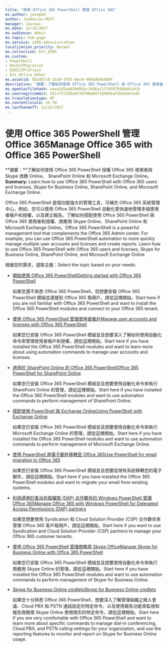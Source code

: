 ```yaml
---
title: "使用 Office 365 PowerShell 管理 Office 365"
ms.author: josephd
author: JoeDavies-MSFT
manager: laurawi
ms.date: 12/15/2017
ms.audience: Admin
ms.topic: hub-page
ms.service: o365-administration
localization_priority: Normal
ms.collection: Ent_O365
ms.custom:
- PowerShell
- DecEntMigration
- O365ITProTrain
- Ent_Office_Other
ms.assetid: 932d57c0-1520-4f0f-8ec9-9966d646480f
description: "摘要：了解如何使用 Office 365 PowerShell 與 Office 365 使用者和授權、商務用 Skype Online、SharePoint Online 和 Microsoft Exchange Online。"
ms.openlocfilehash: aaea1d5aa83bd01bc1646a11778397936bdb14c9
ms.sourcegitcommit: d31cf57295e8f3d798ab971d405baf3bd3eb7a45
ms.translationtype: MT
ms.contentlocale: zh-TW
ms.lasthandoff: 12/15/2017
---
```

# <a name="manage-office-365-with-office-365-powershell"></a><span data-ttu-id="2fb51-103">使用 Office 365 PowerShell 管理 Office 365</span><span class="sxs-lookup"><span data-stu-id="2fb51-103">Manage Office 365 with Office 365 PowerShell</span></span>

 <span data-ttu-id="2fb51-104">**摘要：**了解如何使用 Office 365 PowerShell 授權 Office 365 使用者與 Skype 商務 Online、 SharePoint Online 和 Microsoft Exchange Online。</span><span class="sxs-lookup"><span data-stu-id="2fb51-104">**Summary:** Learn how to use Office 365 PowerShell with Office 365 users and licenses, Skype for Business Online, SharePoint Online, and Microsoft Exchange Online.</span></span>
  
<span data-ttu-id="2fb51-p101">Office 365 PowerShell 是個功能強大的管理工具，可補充 Office 365 系統管理中心。例如，您可以使用 Office 365 PowerShell 自動化更快速地管理多個使用者帳戶和授權，以及建立報告。了解如何搭配使用 Office 365 PowerShell 與 Office 365 使用者和授權、商務用 Skype Online、SharePoint Online 和 Microsoft Exchange Online。</span><span class="sxs-lookup"><span data-stu-id="2fb51-p101">Office 365 PowerShell is a powerful management tool that complements the Office 365 Admin center. For example, you can use Office 365 PowerShell automation to more quickly manage multiple user accounts and licenses and create reports. Learn how to use Office 365 PowerShell with Office 365 users and licenses, Skype for Business Online, SharePoint Online, and Microsoft Exchange Online.</span></span> 
  
<span data-ttu-id="2fb51-108">根據您的需求，選取主題：</span><span class="sxs-lookup"><span data-stu-id="2fb51-108">Select the topic based on your needs:</span></span>
  
- [<span data-ttu-id="2fb51-109">開始使用 Office 365 PowerShell</span><span class="sxs-lookup"><span data-stu-id="2fb51-109">Getting started with Office 365 PowerShell</span></span>](getting-started-with-office-365-powershell.md)
    
    <span data-ttu-id="2fb51-110">如果您還不熟悉 Office 365 PowerShell，但想要安裝 Office 365 PowerShell 模組並連接到 Office 365 租用戶，請從這裡開始。</span><span class="sxs-lookup"><span data-stu-id="2fb51-110">Start here if you are not familiar with Office 365 PowerShell and want to install the Office 365 PowerShell modules and connect to your Office 365 tenant.</span></span>
    
- [<span data-ttu-id="2fb51-111">使用 Office 365 PowerShell 管理使用者帳戶</span><span class="sxs-lookup"><span data-stu-id="2fb51-111">Manage user accounts and licenses with Office 365 PowerShell</span></span>](manage-user-accounts-and-licenses-with-office-365-powershell.md)
    
    <span data-ttu-id="2fb51-112">如果您已安裝 Office 365 PowerShell 模組並且想要深入了解如何使用自動化命令來管理使用者帳戶和授權，請從這裡開始。</span><span class="sxs-lookup"><span data-stu-id="2fb51-112">Start here if you have installed the Office 365 PowerShell modules and want to learn more about using automation commands to manage user accounts and licenses.</span></span>
    
- [<span data-ttu-id="2fb51-113">適用於 SharePoint Online 的 Office 365 PowerShell</span><span class="sxs-lookup"><span data-stu-id="2fb51-113">Office 365 PowerShell for SharePoint Online</span></span>](https://technet.microsoft.com/en-us/library/fp161362.aspx)
    
    <span data-ttu-id="2fb51-114">如果您已安裝 Office 365 PowerShell 模組並且想要使用自動化命令來執行 SharePoint Online 的管理，請從這裡開始。</span><span class="sxs-lookup"><span data-stu-id="2fb51-114">Start here if you have installed the Office 365 PowerShell modules and want to use automation commands to perform management of SharePoint Online.</span></span>
    
- [<span data-ttu-id="2fb51-115">搭配使用 PowerShell 與 Exchange Online</span><span class="sxs-lookup"><span data-stu-id="2fb51-115">Using PowerShell with Exchange Online</span></span>](https://technet.microsoft.com/library/jj200677%28v=exchg.160%29.aspx)
    
    <span data-ttu-id="2fb51-116">如果您已安裝 Office 365 PowerShell 模組並且想要使用自動化命令來執行 Microsoft Exchange Online 的管理，請從這裡開始。</span><span class="sxs-lookup"><span data-stu-id="2fb51-116">Start here if you have installed the Office 365 PowerShell modules and want to use automation commands to perform management of Microsoft Exchange Online.</span></span>
    
- [<span data-ttu-id="2fb51-117">使用 PowerShell 將電子郵件移轉至 Office 365</span><span class="sxs-lookup"><span data-stu-id="2fb51-117">Use PowerShell for email migration to Office 365</span></span>](use-powershell-for-email-migration-to-office-365.md)
    
    <span data-ttu-id="2fb51-118">如果您已安裝 Office 365 PowerShell 模組並且想要從現有系統移轉您的電子郵件，請從這裡開始。</span><span class="sxs-lookup"><span data-stu-id="2fb51-118">Start here if you have installed the Office 365 PowerShell modules and want to migrate your email from existing systems.</span></span> 
    
- [<span data-ttu-id="2fb51-119">利用適用於委派存取權限 (DAP) 合作夥伴的 Windows PowerShell 管理 Office 365</span><span class="sxs-lookup"><span data-stu-id="2fb51-119">Manage Office 365 with Windows PowerShell for Delegated Access Permissions (DAP) partners</span></span>](manage-office-365-with-windows-powershell-for-delegated-access-permissions-dap-p.md)
    
    <span data-ttu-id="2fb51-120">如果您想要使用 Syndication 和 Cloud Solution Provider (CSP) 合作夥伴來管理 Office 365 客戶租用戶，請從這裡開始。</span><span class="sxs-lookup"><span data-stu-id="2fb51-120">Start here if you want to use Syndication and Cloud Solution Provider (CSP) partners to manage your Office 365 customer tenants.</span></span> 
    
- [<span data-ttu-id="2fb51-121">使用 Office 365 PowerShell 管理商務用 Skype Office</span><span class="sxs-lookup"><span data-stu-id="2fb51-121">Manage Skype for Business Online with Office 365 PowerShell</span></span>](manage-skype-for-business-online-with-office-365-powershell.md)
    
    <span data-ttu-id="2fb51-122">如果您已安裝 Office 365 PowerShell 模組並且想要使用自動化命令來執行 商務用 Skype Online 的管理，請從這裡開始。</span><span class="sxs-lookup"><span data-stu-id="2fb51-122">Start here if you have installed the Office 365 PowerShell modules and want to use automation commands to perform management of Skype for Business Online.</span></span>
    
- [<span data-ttu-id="2fb51-123">Skype for Business Online cmdlets</span><span class="sxs-lookup"><span data-stu-id="2fb51-123">Skype for Business Online cmdlets</span></span>](http://technet.microsoft.com/library/141fbda3-992a-4eeb-9352-c6b0ffd760f6.aspx)
    
    <span data-ttu-id="2fb51-124">如果您十分熟悉 Office 365 PowerShell、想要深入了解管理組織之撥入會議、Cloud PBX 和 PSTN 通話設定的特定命令，以及使用報告功能來監視和報告商務用 Skype Online 使用情形的特定命令，請從這裡開始。</span><span class="sxs-lookup"><span data-stu-id="2fb51-124">Start here if you are very comfortable with Office 365 PowerShell and want to learn more about specific commands to manage dial-in conferencing, Cloud PBX, and PSTN calling settings for your organization, and use the reporting features to monitor and report on Skype for Business Online usage.</span></span>
    

